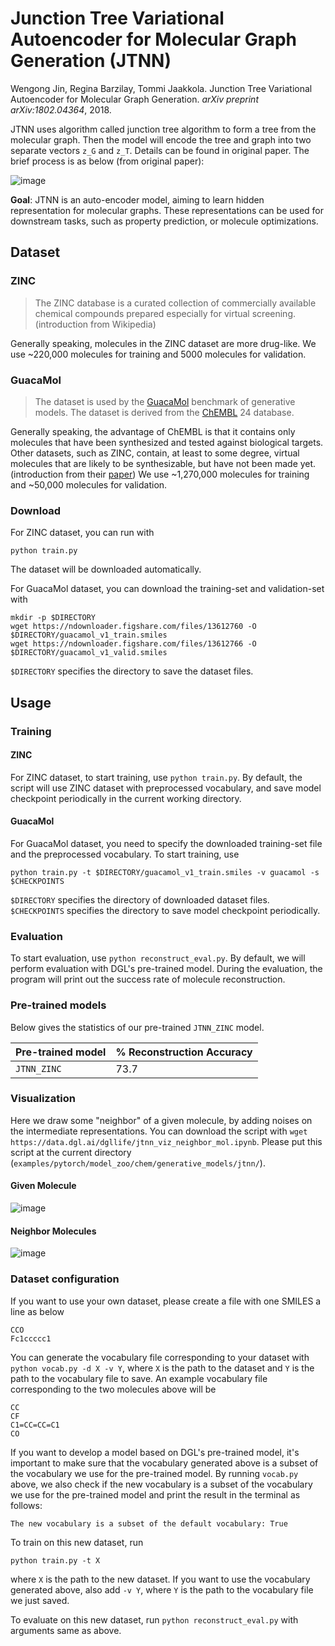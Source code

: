 # Junction Tree Variational Autoencoder for Molecular Graph Generation (JTNN)

Wengong Jin, Regina Barzilay, Tommi Jaakkola. 
Junction Tree Variational Autoencoder for Molecular Graph Generation. 
*arXiv preprint arXiv:1802.04364*, 2018.

JTNN uses algorithm called junction tree algorithm to form a tree from the molecular graph. 
Then the model will encode the tree and graph into two separate vectors `z_G` and `z_T`. Details can
be found in original paper. The brief process is as below (from original paper): 

![image](https://user-images.githubusercontent.com/8686776/63677300-3fb6d980-c81f-11e9-8a65-57c8b03aaf52.png)

**Goal**: JTNN is an auto-encoder model, aiming to learn hidden representation for molecular graphs. 
These representations can be used for downstream tasks, such as property prediction, or molecule optimizations.

## Dataset

### ZINC

> The ZINC database is a curated collection of commercially available chemical compounds 
prepared especially for virtual screening. (introduction from Wikipedia)

Generally speaking, molecules in the ZINC dataset are more drug-like. We use ~220,000 
molecules for training and 5000 molecules for validation. 

### GuacaMol

> The dataset is used by the [GuacaMol](https://github.com/BenevolentAI/guacamol) benchmark of generative models.  The dataset is derived from the [ChEMBL](https://www.ebi.ac.uk/chembl/) 24 database.

Generally speaking, the advantage of ChEMBL is that it contains only molecules that have been synthesized and
tested against biological targets. Other datasets, such as ZINC, contain, at least to some
degree, virtual molecules that are likely to be synthesizable, but have not been made yet. (introduction from their [paper](https://arxiv.org/abs/1811.09621)) 
We use ~1,270,000 molecules for training and ~50,000 molecules for validation.

### Download
For ZINC dataset, you can run with
```
python train.py
```
The dataset will be downloaded automatically. 

For GuacaMol dataset, you can download the training-set and validation-set with 
```
mkdir -p $DIRECTORY
wget https://ndownloader.figshare.com/files/13612760 -O $DIRECTORY/guacamol_v1_train.smiles
wget https://ndownloader.figshare.com/files/13612766 -O $DIRECTORY/guacamol_v1_valid.smiles
``` 
`$DIRECTORY` specifies the directory to save the dataset files.

## Usage

### Training
#### ZINC
For ZINC dataset, to start training, use `python train.py`. By default, the script will use ZINC dataset
 with preprocessed vocabulary, and save model checkpoint periodically in the current working directory. 
 
#### GuacaMol
For GuacaMol dataset, you need to specify the downloaded training-set file and the preprocessed vocabulary. To start training, use
```
python train.py -t $DIRECTORY/guacamol_v1_train.smiles -v guacamol -s $CHECKPOINTS
```
`$DIRECTORY` specifies the directory of downloaded dataset files.  
`$CHECKPOINTS` specifies the directory to save model checkpoint periodically. 


### Evaluation

To start evaluation, use `python reconstruct_eval.py`. By default, we will perform evaluation with 
DGL's pre-trained model. During the evaluation, the program will print out the success rate of 
molecule reconstruction.

### Pre-trained models

Below gives the statistics of our pre-trained `JTNN_ZINC` model. 

| Pre-trained model  | % Reconstruction Accuracy
| ------------------ | -------
| `JTNN_ZINC`        |  73.7             

### Visualization

Here we draw some "neighbor" of a given molecule, by adding noises on the intermediate representations. 
You can download the script with `wget https://data.dgl.ai/dgllife/jtnn_viz_neighbor_mol.ipynb`. 
Please put this script at the current directory (`examples/pytorch/model_zoo/chem/generative_models/jtnn/`).

#### Given Molecule
![image](https://user-images.githubusercontent.com/8686776/63773593-0d37da00-c90e-11e9-8933-0abca4b430db.png)
#### Neighbor Molecules
![image](https://user-images.githubusercontent.com/8686776/63773602-1163f780-c90e-11e9-8341-5122dc0d0c82.png)

### Dataset configuration

If you want to use your own dataset, please create a file with one SMILES a line as below

```
CCO
Fc1ccccc1
```

You can generate the vocabulary file corresponding to your dataset with `python vocab.py -d X -v Y`, where `X` 
is the path to the dataset and `Y` is the path to the vocabulary file to save. An example vocabulary file 
corresponding to the two molecules above will be

```
CC
CF
C1=CC=CC=C1
CO
```

If you want to develop a model based on DGL's pre-trained model, it's important to make sure that the vocabulary 
generated above is a subset of the vocabulary we use for the pre-trained model. By running `vocab.py` above, we 
also check if the new vocabulary is a subset of the vocabulary we use for the pre-trained model and print the 
result in the terminal as follows:

```
The new vocabulary is a subset of the default vocabulary: True
```

To train on this new dataset, run

```
python train.py -t X
```

where `X` is the path to the new dataset. If you want to use the vocabulary generated above, also add `-v Y`, where 
`Y` is the path to the vocabulary file we just saved.

To evaluate on this new dataset, run `python reconstruct_eval.py` with arguments same as above.
